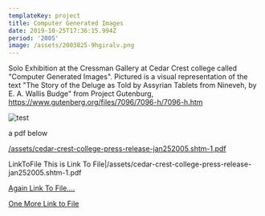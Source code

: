 ```yaml
---
templateKey: project
title: Computer Generated Images
date: 2019-10-25T17:36:15.994Z
period: '2005'
image: /assets/2003825-9hgiralv.png
---
```

Solo Exhibition at the Cressman Gallery at Cedar Crest college called "Computer Generated Images". Pictured is a visual representation of the text "The Story of the Deluge as Told by Assyrian Tablets from Nineveh, by E. A. Wallis Budge" from Project Gutenburg, <https://www.gutenberg.org/files/7096/7096-h/7096-h.htm>

![test](/assets/3_8_03_10_19_36_pm.jpg "test title")

a pdf below

[/assets/cedar-crest-college-press-release-jan252005.shtm-1.pdf](/assets/cedar-crest-college-press-release-jan252005.shtm-1.pdf)

LinkToFile This is Link To File|/assets/cedar-crest-college-press-release-jan252005.shtm-1.pdf

<a href="/assets//assets/cedar-crest-college-press-release-jan252005.shtm-1.pdf">Again Link To File....</a>

<a href="/assets/cedar-crest-college-press-release-jan252005.shtm-1.pdf">One More Link to File</a>
